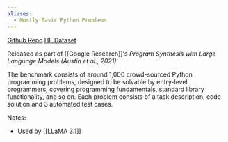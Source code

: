 ```yaml
---
aliases:
  - Mostly Basic Python Problems
---
```

[Github Repo](https://github.com/google-research/google-research/tree/master/mbpp)
[HF Dataset](https://huggingface.co/datasets/google-research-datasets/mbpp)

Released as part of [[Google Research]]'s *Program Synthesis with Large Language Models (Austin et al., 2021)*

The benchmark consists of around 1,000 crowd-sourced Python programming problems, designed to be solvable by entry-level programmers, covering programming fundamentals, standard library functionality, and so on. Each problem consists of a task description, code solution and 3 automated test cases.

Notes:
- Used by [[LLaMA 3.1]]
